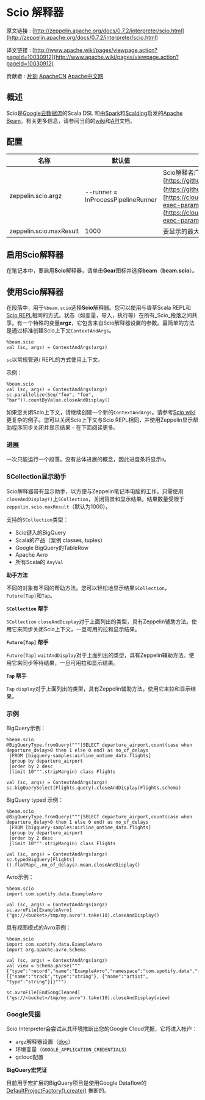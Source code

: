 # Scio 解释器

原文链接 : [http://zeppelin.apache.org/docs/0.7.2/interpreter/scio.html](http://zeppelin.apache.org/docs/0.7.2/interpreter/scio.html)

译文链接 : [http://www.apache.wiki/pages/viewpage.action?pageId=10030912](http://www.apache.wiki/pages/viewpage.action?pageId=10030912)

贡献者 : [片刻](/display/~jiangzhonglian) [ApacheCN](/display/~apachecn) [Apache中文网](/display/~apachechina)

## 概述 

Scio是[Google云数据流](https://github.com/GoogleCloudPlatform/DataflowJavaSDK)的Scala DSL 和由[Spark](http://spark.apache.org/)和[Scalding](https://github.com/twitter/scalding)启发的[Apache Beam](http://beam.incubator.apache.org/)。有关更多信息，请参阅当前的[wiki](https://github.com/spotify/scio/wiki)和[API](http://spotify.github.io/scio/)文档。

## 配置 

| 名称 | 默认值 | 描述 |
| --- | --- | --- |
| zeppelin.scio.argz | --runner = InProcessPipelineRunner | Scio解释者广泛的论据。文档：[https://github.com/spotify/scio/wiki#options](https://github.com/spotify/scio/wiki#options) 和 [https://cloud.google.com/dataflow/pipelines/specifying-exec-params](https://cloud.google.com/dataflow/pipelines/specifying-exec-params) |
| zeppelin.scio.maxResult | 1000 | 要显示的最大SC选择结果数 |

## 启用Scio解释器

在笔记本中，要启用**Scio**解释器，请单击**Gear**图标并选择**beam**（**beam.scio**）。

## 使用Scio解释器

在段落中，用于`%beam.scio`选择**Scio**解释器。您可以使用与香草Scala REPL和[Scio REPL](https://github.com/spotify/scio/wiki/Scio-REPL)相同的方式。状态（如变量，导入，执行等）在所有_Scio_段落之间共享。有一个特殊的变量**argz**，它包含来自Scio解释器设置的参数。最简单的方法是通过标准创建Scio上下文`ContextAndArgs`。

```
%beam.scio
val (sc, args) = ContextAndArgs(argz) 
```

`sc`以常规管道/ REPL的方式使用上下文。

示例：

```
%beam.scio
val (sc, args) = ContextAndArgs(argz)
sc.parallelize(Seq("foo", "foo", "bar")).countByValue.closeAndDisplay() 
```

如果您关闭Scio上下文，请继续创建一个新的`ContextAndArgs`。请参考[Scio wiki](https://github.com/spotify/scio/wiki)更复杂的例子。您可以关闭Scio上下文与Scio REPL相同，并使用Zeppelin显示帮助程序同步关闭并显示结果 - 在下面阅读更多。

### 进展

一次只能运行一个段落。没有总体进展的概念，因此进度条将显示`0`。

### SCollection显示助手

Scio解释器带有显示助手，以方便与Zeppelin笔记本电脑的工作。只需使用`closeAndDisplay()`上`SCollection`，关闭背景和显示结果。结果数量受限于`zeppelin.scio.maxResult`（默认为1000）。

支持的`SCollection`类型：

*   Scio键入的BigQuery
*   Scala的产品（案例 classes, tuples）
*   Google BigQuery的TableRow
*   Apache Avro
*   所有Scala的 `AnyVal`

**助手方法**

不同的对象有不同的帮助方法。您可以轻松地显示结果`SCollection`，`Future[Tap]`和`Tap`。

**`SCollection` 帮手**

`SCollection` `closeAndDisplay`对于上面列出的类型，具有Zeppelin辅助方法。使用它来同步关闭Scio上下文，一旦可用的拉和显示结果。

**`Future[Tap]` 帮手**

`Future[Tap]` `waitAndDisplay`对于上面列出的类型，具有Zeppelin辅助方法。使用它来同步等待结果，一旦可用拉和显示结果。

**`Tap` 帮手**

`Tap` `display`对于上面列出的类型，具有Zeppelin辅助方法。使用它来拉和显示结果。

### 示例

BigQuery示例：

```
%beam.scio
@BigQueryType.fromQuery("""|SELECT departure_airport,count(case when departure_delay>0 then 1 else 0 end) as no_of_delays
 |FROM [bigquery-samples:airline_ontime_data.flights]
 |group by departure_airport
 |order by 2 desc
 |limit 10""".stripMargin) class Flights 

val (sc, args) = ContextAndArgs(argz)
sc.bigQuerySelect(Flights.query).closeAndDisplay(Flights.schema) 
```

BigQuery typed 示例：

```
%beam.scio
@BigQueryType.fromQuery("""|SELECT departure_airport,count(case when departure_delay>0 then 1 else 0 end) as no_of_delays
 |FROM [bigquery-samples:airline_ontime_data.flights]
 |group by departure_airport
 |order by 2 desc
 |limit 10""".stripMargin) class Flights 

val (sc, args) = ContextAndArgs(argz)
sc.typedBigQuery[Flights]().flatMap(_.no_of_delays).mean.closeAndDisplay() 
```

Avro示例：

```
%beam.scio
import com.spotify.data.ExampleAvro 

val (sc, args) = ContextAndArgs(argz)
sc.avroFile[ExampleAvro]("gs://<bucket>/tmp/my.avro").take(10).closeAndDisplay() 
```

具有视图模式的Avro示例：

```
%beam.scio
import com.spotify.data.ExampleAvro
import org.apache.avro.Schema 

val (sc, args) = ContextAndArgs(argz)
val view = Schema.parse("""{"type":"record","name":"ExampleAvro","namespace":"com.spotify.data","fields":[{"name":"track","type":"string"}, {"name":"artist", "type":"string"}]}""") 

sc.avroFile[EndSongCleaned]("gs://<bucket>/tmp/my.avro").take(10).closeAndDisplay(view) 
```

### Google凭据

Scio Interpreter会尝试从其环境推断出您的Google Cloud凭据，它将进入帐户：

*   `argz`解释器设置（[doc](https://github.com/spotify/scio/wiki#options)）
*   环境变量（`GOOGLE_APPLICATION_CREDENTIALS`）
*   gcloud配置

**BigQuery宏凭证**

目前用于宏扩展的BigQuery项目是使用Google Dataflow的[DefaultProjectFactory().create()](https://github.com/GoogleCloudPlatform/DataflowJavaSDK/blob/master/sdk/src/main/java/com/google/cloud/dataflow/sdk/options/GcpOptions.java#L187) 推断的。